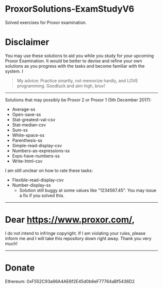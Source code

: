 # ProxorSolutions-ExamStudyV6
Solved exercises for Proxor examination.

# Disclaimer
You may use these solutions to aid you while you study for your upcoming Proxor Examination. It would be better to devise and refine your own solutions as you progress with the tasks and become familiar with the system. I 

> My advice: Practice smartly, not memorize hardly, and LOVE programming. Goodluck and aim high, bruv!

---

Solutions that may possibly be Proxor 2 or Proxor 1 (5th December 2017):
 - Average-ss
 - Open-save-ss
 - Stat-greatest-val-csv
 - Stat-median-csv
 - Sum-ss
 - White-space-ss
 - Parenthesis-ss
 - Simple-read-display-csv
 - Numbers-as-expressions-ss
 - Exps-have-numbers-ss
 - Write-html-csv
  
I am still unclear on how to rate these tasks:
 - Flexible-read-display-csv
 - Number-display-ss 
    - Solution still buggy at some values like "1234567.45". You may issue a fix if you solved this.

---

# Dear https://www.proxor.com/,
I do not intend to infringe copyright. If I am violating your rules, please inform me and I will take this repository down right away. Thank you very much!

---

# Donate 
Ethereum: 0xF552C93a66A4AE6f2E45d0b6eF77764aBf5436D2
